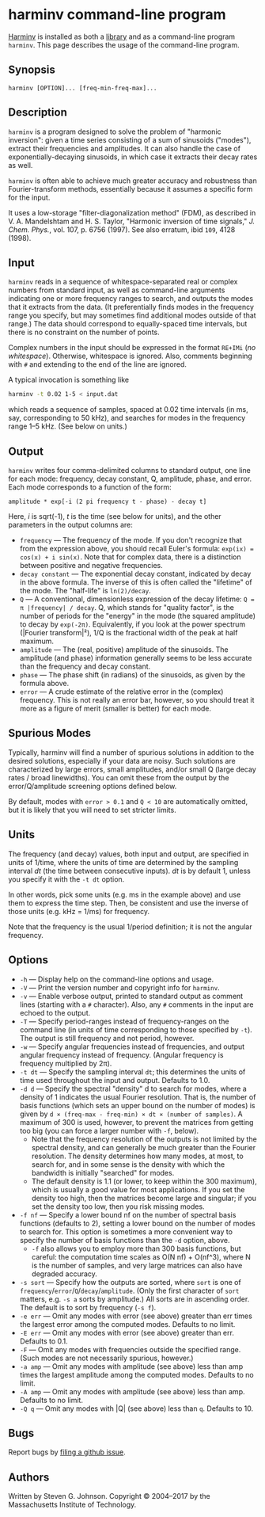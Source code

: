 # harminv command-line program

[Harminv](../README.md) is installed as both a [library](library.md)
and as a command-line program `harminv`.   This page
describes the usage of the command-line program.

## Synopsis

    harminv [OPTION]... [freq-min-freq-max]...

## Description

`harminv` is a program designed to solve the problem of "harmonic inversion": given a time series consisting of a sum of sinusoids ("modes"), extract their frequencies and amplitudes. It can also handle the case of exponentially-decaying sinusoids, in which case it extracts their decay rates as well.

`harminv` is often able to achieve much greater accuracy and robustness than Fourier-transform methods, essentially because it assumes a specific form for the input.

It uses a low-storage "filter-diagonalization method" (FDM), as described in V. A. Mandelshtam and H. S. Taylor, "Harmonic inversion of time signals," *J. Chem. Phys.*, vol. 107, p. 6756 (1997). See also erratum, ibid `109`, 4128 (1998).

## Input

`harminv` reads in a sequence of whitespace-separated real or complex numbers from standard input, as well as command-line arguments indicating one or more frequency ranges to search, and outputs the modes that it extracts from the data. (It preferentially finds modes in the frequency range you specify, but may sometimes find additional modes outside of that range.) The data should correspond to equally-spaced time intervals, but there is no constraint on the number of points.

Complex numbers in the input should be expressed in the format `RE+IMi` (*no whitespace*). Otherwise, whitespace is ignored. Also, comments beginning with `#` and extending to the end of the line are ignored.

A typical invocation is something like

```sh
harminv -t 0.02 1-5 < input.dat
```

which reads a sequence of samples, spaced at 0.02 time intervals (in ms, say, corresponding to 50 kHz), and searches for modes in the frequency range 1–5 kHz. (See below on units.)

## Output

`harminv` writes four comma-delimited columns to standard output, one line for each mode: frequency, decay constant, Q, amplitude, phase, and error. Each mode corresponds to a function of the form:

    amplitude * exp[-i (2 pi frequency t - phase) - decay t]

Here, *i* is sqrt(-1), *t* is the time (see below for units), and the other parameters in the output columns are:

 * `frequency` — The frequency of the mode. If you don't recognize that from the expression above, you should recall Euler's formula: `exp(ix) = cos(x) + i sin(x)`. Note that for complex data, there is a distinction between positive and negative frequencies.
 * `decay constant` — The exponential decay constant, indicated by decay in the above formula. The inverse of this is often called the "lifetime" of the mode. The "half-life" is `ln(2)/decay`.
 * `Q` — A conventional, dimensionless expression of the decay lifetime: `Q = π |frequency| / decay`. Q, which stands for "quality factor", is the number of periods for the "energy" in the mode (the squared amplitude) to decay by `exp(-2π)`. Equivalently, if you look at the power spectrum (|Fourier transform|²), 1/Q is the fractional width of the peak at half maximum.
 * `amplitude` — The (real, positive) amplitude of the sinusoids. The amplitude (and phase) information generally seems to be less accurate than the frequency and decay constant.
 * `phase` — The phase shift (in radians) of the sinusoids, as given by the formula above.
 * `error` — A crude estimate of the relative error in the (complex) frequency. This is not really an error bar, however, so you should treat it more as a figure of merit (smaller is better) for each mode.

## Spurious Modes

Typically, harminv will find a number of spurious solutions in addition to the desired solutions, especially if your data are noisy. Such solutions are characterized by large errors, small amplitudes, and/or small Q (large decay rates / broad linewidths). You can omit these from the output by the error/Q/amplitude screening options defined below.

By default, modes with `error > 0.1` and `Q < 10` are automatically omitted, but it is likely that you will need to set stricter limits.

## Units

The frequency (and decay) values, both input and output, are specified in units of 1/time, where the units of time are determined by the sampling interval *dt* (the time between consecutive inputs). *dt* is by default 1, unless you specify it with the `-t dt` option.

In other words, pick some units (e.g. ms in the example above) and use them to express the time step. Then, be consistent and use the inverse of those units (e.g. kHz = 1/ms) for frequency.

Note that the frequency is the usual 1/period definition; it is not the angular frequency.

## Options

 * `-h` — Display help on the command-line options and usage.
 * `-V` — Print the version number and copyright info for `harminv`.
 * `-v` — Enable verbose output, printed to standard output as comment lines (starting with a `#` character). Also, any `#` comments in the input are echoed to the output.
 * `-T` — Specify period-ranges instead of frequency-ranges on the command line (in units of time corresponding to those specified by `-t`). The output is still frequency and not period, however.
 * `-w` — Specify angular frequencies instead of frequencies, and output angular frequency instead of frequency. (Angular frequency is frequency multiplied by 2π).
 * `-t dt` — Specify the sampling interval `dt`; this determines the units of time used throughout the input and output. Defaults to 1.0.
 * `-d d` — Specify the spectral "density" d to search for modes, where a density of 1 indicates the usual Fourier resolution. That is, the number of basis functions (which sets an upper bound on the number of modes) is given by `d × (freq-max - freq-min) × dt × (number of samples)`. A maximum of 300 is used, however, to prevent the matrices from getting too big (you can force a larger number with `-f`, below).
   - Note that the frequency resolution of the outputs is not limited by the spectral density, and can generally be much greater than the Fourier resolution. The density determines how many modes, at most, to search for, and in some sense is the density with which the bandwidth is initially "searched" for modes.
   - The default density is 1.1 (or lower, to keep within the 300 maximum), which is usually a good value for most applications. If you set the density too high, then the matrices become large and singular; if you set the density too low, then you risk missing modes.
 * `-f nf` — Specify a lower bound nf on the number of spectral basis functions (defaults to 2), setting a lower bound on the number of modes to search for. This option is sometimes a more convenient way to specify the number of basis functions than the `-d` option, above.
   - `-f` also allows you to employ more than 300 basis functions, but careful: the computation time scales as O(N nf) + O(nf^3), where N is the number of samples, and very large matrices can also have degraded accuracy.
 * `-s sort` — Specify how the outputs are sorted, where `sort` is one of `frequency`/`error`/`Q`/`decay`/`amplitude`. (Only the first character of `sort` matters, e.g. `-s a` sorts by amplitude.) All sorts are in ascending order. The default is to sort by frequency (`-s f`).
 * `-e err` — Omit any modes with error (see above) greater than err times the largest error among the computed modes. Defaults to no limit.
 * `-E err` — Omit any modes with error (see above) greater than err. Defaults to 0.1.
 * `-F` — Omit any modes with frequencies outside the specified range. (Such modes are not necessarily spurious, however.)
 * `-a amp` — Omit any modes with amplitude (see above) less than amp times the largest amplitude among the computed modes. Defaults to no limit.
 * `-A amp` — Omit any modes with amplitude (see above) less than amp. Defaults to no limit.
 * `-Q q` — Omit any modes with |Q| (see above) less than `q`. Defaults to 10.

## Bugs

Report bugs by [filing a github issue](https://github.com/stevengj/harminv).

## Authors

Written by Steven G. Johnson. Copyright © 2004–2017 by the Massachusetts Institute of Technology.
